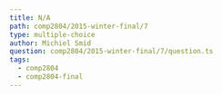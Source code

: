 ```yaml
---
title: N/A
path: comp2804/2015-winter-final/7
type: multiple-choice
author: Michiel Smid
question: comp2804/2015-winter-final/7/question.ts
tags:
  - comp2804
  - comp2804-final
---
```

